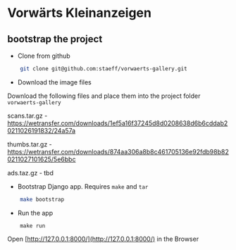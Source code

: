 # Vorwärts Kleinanzeigen

## bootstrap the project

* Clone from github

```sh
    git clone git@github.com:staeff/vorwaerts-gallery.git
```

* Download the image files

Download the following files and place them into the project folder `vorwaerts-gallery`

scans.tar.gz - https://wetransfer.com/downloads/1ef5a16f37245d8d0208638d6b6cddab20211026191832/24a57a

thumbs.tar.gz - https://wetransfer.com/downloads/874aa306a8b8c461705136e92fdb98b820211027101625/5e6bbc

ads.taz.gz - tbd

* Bootstrap Django app. Requires `make` and `tar`

```sh
    make bootstrap
```

* Run the app

```
    make run
```

Open [http://127.0.0.1:8000/](http://127.0.0.1:8000/) in the Browser
